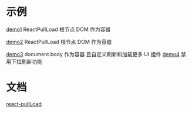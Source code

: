 # 示例
[demo1](https://react-ld.github.io/react-pullLoad/index1.html) ReactPullLoad 根节点 DOM 作为容器

[demo2](https://react-ld.github.io/react-pullLoad/index2.html) ReactPullLoad 根节点 DOM 作为容器

[demo3](https://react-ld.github.io/react-pullLoad/index3.html) document.body 作为容器 且自定义刷新和加载更多 UI 组件
[demo4](https://react-ld.github.io/react-pullLoad/index4.html) 禁用下拉刷新功能

# 文档

 [react-pullLoad](https://github.com/react-ld/react-pullLoad)